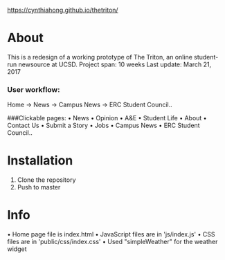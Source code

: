 https://cynthiahong.github.io/thetriton/

# About
This is a redesign of a working prototype of The Triton, an online student-run newsource at UCSD.
Project span: 10 weeks
Last update: March 21, 2017
### User workflow:
Home -> News -> Campus News -> ERC Student Council..

###Clickable pages:
• News
• Opinion
• A&E
• Student Life
• About
• Contact Us
• Submit a Story
• Jobs
• Campus News
• ERC Student Council..

# Installation
1. Clone the repository
2. Push to master

# Info
• Home page file is index.html
• JavaScript files are in 'js/index.js'
• CSS files are in 'public/css/index.css'
• Used "simpleWeather" for the weather widget
